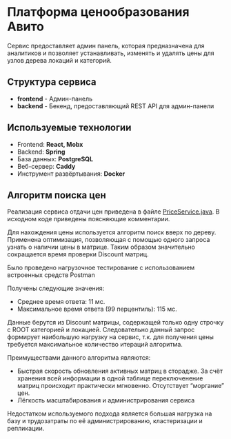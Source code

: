 # Платформа ценообразования Авито

Сервис предоставляет админ панель, которая предназначена для аналитиков и позволяет устанавливать, изменять и удалять цены для узлов дерева локаций и категорий.

## Структура сервиса

- **frontend** - Админ-панель
- **backend** - Бекенд, предоставляющий REST API для админ-панели

## Используемые технологии

- Frontend: **React, Mobx**
- Backend: **Spring**
- База данных: **PostgreSQL**
- Веб-сервер: **Caddy**
- Инструмент развёртывания: **Docker**

## Алгоритм поиска цен

Реализация сервиса отдачи цен приведена в файле [PriceService.java](https://github.com/dmtr636/it-purple-hack-avito/blob/master/backend/src/main/java/app/price/PriceService.java). В исходном коде приведены поясняющие комментарии.

Для нахождения цены используется алгоритм поиск вверх по дереву. Применена оптимизация, позволяющая с помощью одного запроса узнать о наличии цены в матрице. Таким образом значительно сокращается время проверки Discount матриц. 

Было проведено нагрузочное тестирование с использованием встроенных средств Postman

Получены следующие значения:
- Среднее время ответа: 11 мс.
- Максимальное время ответа (99 перцентиль): 115 мс.

Данные берутся из Discount матрицы, содержащей только одну строчку с ROOT категорией и локацией. Следовательно данный запрос формирует наибольшую нагрузку на сервис, т.к. для получения цены требуется максимальное количество итераций алгоритма.

Преимуществами данного алгоритма являются:
- Быстрая скорость обновления активных матриц в сторадже. За счёт хранения всей информации в одной таблице переключенение матриц происходит практически мгновенно. Отсутствует “моргание” цен.
- Лёгкость масштабирования и администрирования сервиса

Недостатком используемого подхода является большая нагрузка на базу и трудозатраты по её администрированию, кластеризации и репликации. 

